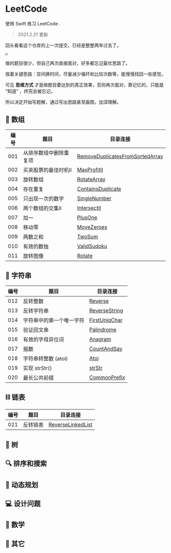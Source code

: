 
# LeetCode

使用 Swift 练习 LeetCode .

> 2021.2.21 更新

回头看看这个仓库的上一次提交，已经是整整两年过去了。

<img src="https://zenon-1255868537.cos.ap-guangzhou.myqcloud.com/blogPicture/20210221120029.png" style="zoom:50%;" />

做的题目很少，但自己再次直接面对，好多都忘记最优思路了。

按着关键思路：空间换时间，尽量减少循环和比较次数等，能慢慢找回一些感觉。

可见 **思维方式** 才是做题目要达到的真正效果，否则再次面对，靠记忆的，只能是 “知道” ，终究会被忘记。

所以决定开始写题解，通过写出思路甚至画图，加深理解。

## 🍋 数组

| 编号 | 题目 | 目录连接 | 
| --- | --- | ---|
| 001 | 从排序数组中删除重复项 | [RemoveDuplicatesFromSortedArray](./Array/RemoveDuplicatesFromSortedArray)
| 002 | 买卖股票的最佳时机II | [MaxProfitII](./Array/MaxProfitII) 
| 003 | 旋转数组  |   [RotateArray](./Array/RotateArray) 
| 004 | 存在重复 | [ContainsDuplicate](./Array/ContainsDuplicate)
| 005 | 只出现一次的数字 |[SingleNumber](./Array/SingleNumber)
| 006 | 两个数组的交集II |[IntersectII](./Array/IntersectII)
| 007 | 加一 | [PlusOne](./Array/PlusOne)
| 008 | 移动零 | [MoveZeroes](./Array/MoveZeroes)
| 009 | 两数之和 |  [TwoSum](./Array/TwoSum)
| 010 | 有效的数独|  [ValidSudoku](./Array/ValidSudoku)
| 011 | 旋转图像|  [Rotate](./Array/Rotate) 

## 🍢 字符串

| 编号 | 题目 | 目录连接 | 
| --- | --- | ---|
| 012 | 反转整数 | [Reverse](./String/Reverse)
| 013 | 反转字符串 | [ReverseString](./String/ReverseString)
| 014 | 字符串中的第一个唯一字符| [FirstUniqChar](./String/FirstUniqChar)
| 015 | 验证回文串 | [Palindrome](./String/Palindrome)
| 016 | 有效的字母异位词| [Anagram](./String/Anagram) 
| 017 | 报数 | [CountAndSay](./String/CountAndSay)
| 018 |  字符串转整数 (atoi) | [Atoi](./String/Atoi)
| 019 | 实现 strStr() | [strStr](./String/strStr)
| 020 | 最长公共前缀 | [CommonPrefix](./String/CommonPrefix)

## ⛓️ 链表

| 编号 | 题目 | 目录连接 | 
| --- | --- | ---|
| 021 | 反转链表 | [ReverseLinkedList](./LinkedList/ReverseLinkedList)

## 🌲 树

## 🔍 排序和搜索

## 📄 动态规划

## 💻 设计问题

## 📝 数学

## 🥑 其它

